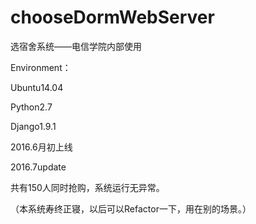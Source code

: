 # chooseDormWebServer
选宿舍系统——电信学院内部使用

Environment：

Ubuntu14.04

Python2.7

Django1.9.1

2016.6月初上线

2016.7update

共有150人同时抢购，系统运行无异常。

（本系统寿终正寝，以后可以Refactor一下，用在别的场景。）
